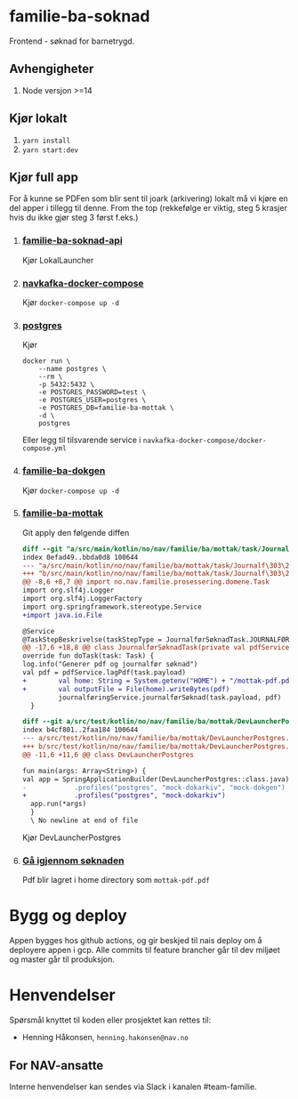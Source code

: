 # familie-ba-soknad

Frontend - søknad for barnetrygd.

## Avhengigheter
1. Node versjon >=14

## Kjør lokalt

1. `yarn install`
2. `yarn start:dev`

## Kjør full app
For å kunne se PDFen som blir sent til joark (arkivering) lokalt må vi kjøre en del apper i tillegg til denne.
From the top (rekkefølge er viktig, steg 5 krasjer hvis du ikke gjør steg 3 først f.eks.)

1.  ### [familie-ba-soknad-api](https://github.com/navikt/familie-ba-soknad-api)
    Kjør LokalLauncher
   
2.  ### [navkafka-docker-compose](https://github.com/navikt/navkafka-docker-compose)
    Kjør `docker-compose up -d`
    
3.  ### [postgres](https://hub.docker.com/_/postgres)
    Kjør
    ```shell
    docker run \
        --name postgres \
        --rm \
        -p 5432:5432 \
        -e POSTGRES_PASSWORD=test \
        -e POSTGRES_USER=postgres \
        -e POSTGRES_DB=familie-ba-mottak \
        -d \
        postgres
    ```
    
    Eller legg til tilsvarende service i `navkafka-docker-compose/docker-compose.yml`

4.  ### [familie-ba-dokgen](https://github.com/navikt/familie-ba-dokgen)
    Kjør `docker-compose up -d`
   
5.  ### [familie-ba-mottak](https://github.com/navikt/familie-ba-mottak)
    Git apply den følgende diffen
    ```diff
    diff --git "a/src/main/kotlin/no/nav/familie/ba/mottak/task/Journalf\303\270rS\303\270knadTask.kt" "b/src/main/kotlin/no/nav/familie/ba/mottak/task/Journalf\303\270rS\303\270knadTask.kt"
    index 0efad49..bbda0d8 100644
    --- "a/src/main/kotlin/no/nav/familie/ba/mottak/task/Journalf\303\270rS\303\270knadTask.kt"
    +++ "b/src/main/kotlin/no/nav/familie/ba/mottak/task/Journalf\303\270rS\303\270knadTask.kt"
    @@ -8,6 +8,7 @@ import no.nav.familie.prosessering.domene.Task
    import org.slf4j.Logger
    import org.slf4j.LoggerFactory
    import org.springframework.stereotype.Service
    +import java.io.File
    
    @Service
    @TaskStepBeskrivelse(taskStepType = JournalførSøknadTask.JOURNALFØR_SØKNAD, beskrivelse = "Journalfør søknad")
    @@ -17,6 +18,8 @@ class JournalførSøknadTask(private val pdfService: PdfService,
    override fun doTask(task: Task) {
    log.info("Generer pdf og journalfør søknad")
    val pdf = pdfService.lagPdf(task.payload)
    +        val home: String = System.getenv("HOME") + "/mottak-pdf.pdf"
    +        val outputFile = File(home).writeBytes(pdf)
             journalføringService.journalførSøknad(task.payload, pdf)
      }
    
    diff --git a/src/test/kotlin/no/nav/familie/ba/mottak/DevLauncherPostgres.kt b/src/test/kotlin/no/nav/familie/ba/mottak/DevLauncherPostgres.kt
    index b4cf801..2faa184 100644
    --- a/src/test/kotlin/no/nav/familie/ba/mottak/DevLauncherPostgres.kt
    +++ b/src/test/kotlin/no/nav/familie/ba/mottak/DevLauncherPostgres.kt
    @@ -11,6 +11,6 @@ class DevLauncherPostgres
    
    fun main(args: Array<String>) {
    val app = SpringApplicationBuilder(DevLauncherPostgres::class.java)
    -            .profiles("postgres", "mock-dokarkiv", "mock-dokgen")
    +            .profiles("postgres", "mock-dokarkiv")
      app.run(*args)
      }
      \ No newline at end of file
    ```
    Kjør DevLauncherPostgres

6.  ### [Gå igjennom søknaden](http://localhost:3000/)
    Pdf blir lagret i home directory som `mottak-pdf.pdf`

# Bygg og deploy
Appen bygges hos github actions, og gir beskjed til nais deploy om å deployere appen i gcp. Alle commits til feature brancher går til dev miljøet og master går til produksjon.

# Henvendelser

Spørsmål knyttet til koden eller prosjektet kan rettes til:

* Henning Håkonsen, `henning.hakonsen@nav.no`

## For NAV-ansatte

Interne henvendelser kan sendes via Slack i kanalen #team-familie.
